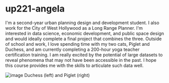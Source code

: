 # up221-angela

I'm a second-year urban planning design and development student. I also work for the City of West Hollywood as a Long Range Planner. I'm interested in data science, economic development, and public space design and would ideally complete a final project that combines the three. Outside of school and work, I love spending time with my two cats, Piglet and Duchess, and am currently completing a 200-hour yoga teacher certification training. I am really excited by the potential of large datasets to reveal phenomena that may not have been accessible in the past. I hope this course provides me with the skills to articulate such data well.

![image](https://user-images.githubusercontent.com/91347072/212963670-f719b217-457c-4192-a269-1bb4c505cfd7.png)
Duchess (left) and Piglet (right)
